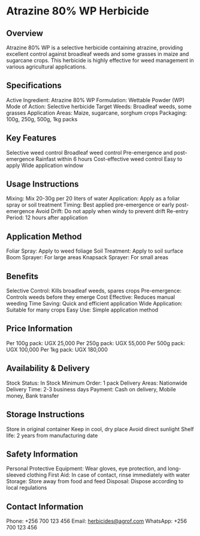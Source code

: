 # Atrazine 80% WP Herbicide

## Overview
Atrazine 80% WP is a selective herbicide containing atrazine, providing excellent control against broadleaf weeds and some grasses in maize and sugarcane crops. This herbicide is highly effective for weed management in various agricultural applications.

## Specifications
Active Ingredient: Atrazine 80% WP
Formulation: Wettable Powder (WP)
Mode of Action: Selective herbicide
Target Weeds: Broadleaf weeds, some grasses
Application Areas: Maize, sugarcane, sorghum crops
Packaging: 100g, 250g, 500g, 1kg packs

## Key Features
Selective weed control
Broadleaf weed control
Pre-emergence and post-emergence
Rainfast within 6 hours
Cost-effective weed control
Easy to apply
Wide application window

## Usage Instructions
Mixing: Mix 20-30g per 20 liters of water
Application: Apply as a foliar spray or soil treatment
Timing: Best applied pre-emergence or early post-emergence
Avoid Drift: Do not apply when windy to prevent drift
Re-entry Period: 12 hours after application

## Application Method
Foliar Spray: Apply to weed foliage
Soil Treatment: Apply to soil surface
Boom Sprayer: For large areas
Knapsack Sprayer: For small areas

## Benefits
Selective Control: Kills broadleaf weeds, spares crops
Pre-emergence: Controls weeds before they emerge
Cost Effective: Reduces manual weeding
Time Saving: Quick and efficient application
Wide Application: Suitable for many crops
Easy Use: Simple application method

## Price Information
Per 100g pack: UGX 25,000
Per 250g pack: UGX 55,000
Per 500g pack: UGX 100,000
Per 1kg pack: UGX 180,000

## Availability & Delivery
Stock Status: In Stock
Minimum Order: 1 pack
Delivery Areas: Nationwide
Delivery Time: 2-3 business days
Payment: Cash on delivery, Mobile money, Bank transfer

## Storage Instructions
Store in original container
Keep in cool, dry place
Avoid direct sunlight
Shelf life: 2 years from manufacturing date

## Safety Information
Personal Protective Equipment: Wear gloves, eye protection, and long-sleeved clothing
First Aid: In case of contact, rinse immediately with water
Storage: Store away from food and feed
Disposal: Dispose according to local regulations

## Contact Information
Phone: +256 700 123 456
Email: herbicides@agrof.com
WhatsApp: +256 700 123 456

